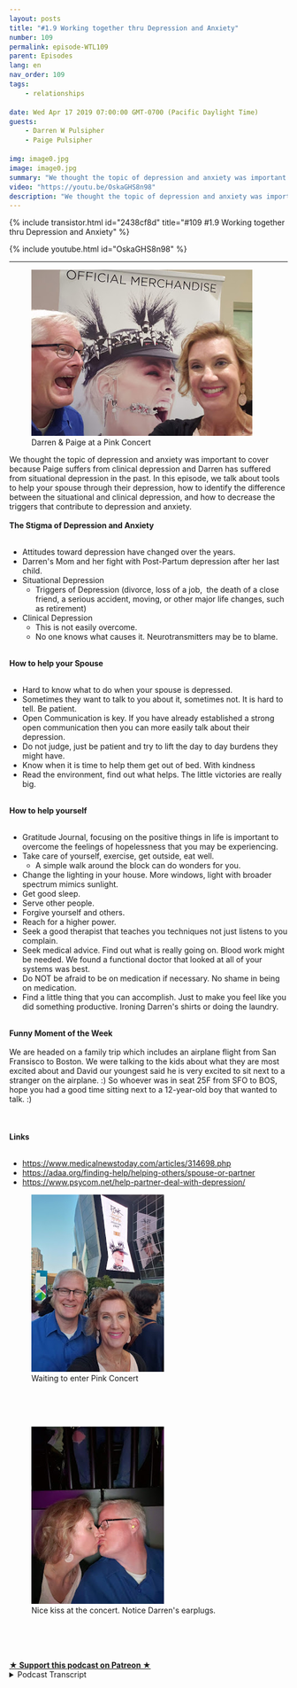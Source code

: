 ```yaml
---
layout: posts
title: "#1.9 Working together thru Depression and Anxiety"
number: 109
permalink: episode-WTL109
parent: Episodes
lang: en
nav_order: 109
tags:
    - relationships

date: Wed Apr 17 2019 07:00:00 GMT-0700 (Pacific Daylight Time)
guests:
    - Darren W Pulsipher
    - Paige Pulsipher

img: image0.jpg
image: image0.jpg
summary: "We thought the topic of depression and anxiety was important to cover because Paige suffers from clinical depression and Darren has suffered from situational depression in the past. In this episode, we talk about tools to help your spouse through their depression, how to identify the difference between the situational and clinical depression, and how to decrease the triggers that contribute to depression and anxiety."
video: "https://youtu.be/OskaGHS8n98"
description: "We thought the topic of depression and anxiety was important to cover because Paige suffers from clinical depression and Darren has suffered from situational depression in the past. In this episode, we talk about tools to help your spouse through their depression, how to identify the difference between the situational and clinical depression, and how to decrease the triggers that contribute to depression and anxiety."
---
```


<div>
{% include transistor.html id="2438cf8d" title="#109 #1.9 Working together thru Depression and Anxiety" %}

{% include youtube.html id="OskaGHS8n98" %}
</div>

---

<html><head></head><body><div><figure data-trix-attachment="{&quot;contentType&quot;:&quot;image&quot;,&quot;height&quot;:300,&quot;url&quot;:&quot;http://4.bp.blogspot.com/-HclbNG53I-I/XLQa8PQBNwI/AAAAAAAEy7s/kdxhTz_rqIcK-IJa4qgdDJKSOmePzTZpQCK4BGAYYCw/s400/20190410_194903.jpg&quot;,&quot;width&quot;:400}" data-trix-content-type="image" data-trix-attributes="{&quot;caption&quot;:&quot;Darren &amp; Paige at a Pink Concert&quot;}" class="attachment attachment--preview"><img src="./image0.jpg" width="400" height="300"><figcaption class="attachment__caption attachment__caption--edited">Darren &amp; Paige at a Pink Concert</figcaption></figure></div><div>We thought the topic of depression and anxiety was important to cover because Paige suffers from clinical depression and Darren has suffered from situational depression in the past. In this episode, we talk about tools to help your spouse through their depression, how to identify the difference between the situational and clinical depression, and how to decrease the triggers that contribute to depression and anxiety.</div><div><strong><br>The Stigma of Depression and Anxiety<br></strong><br></div><ul><li>Attitudes toward depression have changed over the years.</li><li>Darren's Mom and her fight with Post-Partum depression after her last child.</li><li>Situational Depression<ul><li>Triggers of Depression (divorce, loss of a job,&nbsp; the death of a close friend, a serious accident, moving, or other major life changes, such as retirement)</li></ul></li><li>Clinical Depression<ul><li>This is not easily overcome.&nbsp;</li><li>No one knows what causes it. Neurotransmitters may be to blame.</li></ul></li></ul><div><strong><br>How to help your Spouse<br></strong><br></div><ul><li>Hard to know what to do when your spouse is depressed.</li><li>Sometimes they want to talk to you about it, sometimes not. It is hard to tell. Be patient.</li><li>Open Communication is key. If you have already established a strong open communication then you can more easily talk about their depression.</li><li>Do not judge, just be patient and try to lift the day to day burdens they might have.&nbsp;</li><li>Know when it is time to help them get out of bed. With kindness</li><li>Read the environment, find out what helps. The little victories are really big.</li></ul><div><strong><br>How to help yourself<br></strong><br></div><ul><li>Gratitude Journal, focusing on the positive things in life is important to overcome the feelings of hopelessness that you may be experiencing.</li><li>Take care of yourself, exercise, get outside, eat well.<ul><li>A simple walk around the block can do wonders for you.</li></ul></li><li>Change the lighting in your house. More windows, light with broader spectrum mimics sunlight.</li><li>Get good sleep.</li><li>Serve other people.</li><li>Forgive yourself and others.</li><li>Reach for a higher power.</li><li>Seek a good therapist that teaches you techniques not just listens to you complain.</li><li>Seek medical advice. Find out what is really going on. Blood work might be needed. We found a functional doctor that looked at all of your systems was best.&nbsp;</li><li>Do NOT be afraid to be on medication if necessary. No shame in being on medication.</li><li>Find a little thing that you can accomplish. Just to make you feel like you did something productive. Ironing Darren's shirts or doing the laundry.</li></ul><div><strong><br>Funny Moment of the Week<br></strong><br></div><div>We are headed on a family trip which includes an airplane flight from San Fransisco to Boston. We were talking to the kids about what they are most excited about and David our youngest said he is very excited to sit next to a stranger on the airplane. :) So whoever was in seat 25F from SFO to BOS, hope you had a good time sitting next to a 12-year-old boy that wanted to talk. :) &nbsp;</div><div><br></div><div><br></div><div><strong><br>Links<br></strong><br></div><ul><li><a href="https://www.medicalnewstoday.com/articles/314698.php">https://www.medicalnewstoday.com/articles/314698.php</a></li><li><a href="https://adaa.org/finding-help/helping-others/spouse-or-partner">https://adaa.org/finding-help/helping-others/spouse-or-partner</a></li><li><a href="https://www.psycom.net/help-partner-deal-with-depression/">https://www.psycom.net/help-partner-deal-with-depression/</a></li></ul><div><figure data-trix-attachment="{&quot;contentType&quot;:&quot;image&quot;,&quot;height&quot;:320,&quot;url&quot;:&quot;http://4.bp.blogspot.com/-IQnXvTK0yrU/XLQbxHy1pkI/AAAAAAAEy74/APv1tGhpMPMs3tp0ClOMT0ck-R8WyBksQCK4BGAYYCw/s320/20190410_193433.jpg&quot;,&quot;width&quot;:240}" data-trix-content-type="image" data-trix-attributes="{&quot;caption&quot;:&quot;Waiting to enter Pink Concert&quot;}" class="attachment attachment--preview"><img src="./image1.jpg" width="240" height="320"><figcaption class="attachment__caption attachment__caption--edited">Waiting to enter Pink Concert</figcaption></figure><br><br><br></div><div><figure data-trix-attachment="{&quot;contentType&quot;:&quot;image&quot;,&quot;height&quot;:320,&quot;url&quot;:&quot;http://1.bp.blogspot.com/-siFeUYX-vGU/XLQb809TVTI/AAAAAAAEy8A/EjSWeX5DAIQunOA2JC004t0O4q5x8Ai9ACK4BGAYYCw/s320/20190410_195638.jpg&quot;,&quot;width&quot;:240}" data-trix-content-type="image" data-trix-attributes="{&quot;caption&quot;:&quot;Nice kiss at the concert. Notice Darren's earplugs.&quot;}" class="attachment attachment--preview"><img src="./image2.jpg" width="240" height="320"><figcaption class="attachment__caption attachment__caption--edited">Nice kiss at the concert. Notice Darren's earplugs.</figcaption></figure><br><br></div><div><br><br></div>
<strong>
  <a href="https://www.patreon.com/wheresthelemonade" target="_donate" rel="payment" title="★ Support this podcast on Patreon ★">★ Support this podcast on Patreon ★</a>
</strong></body></html>

<details>
<summary> Podcast Transcript </summary>

<p></p>

</details>
